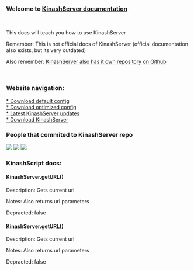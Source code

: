 <link href="./assets/customcss.css" rel="stylesheet">
<script type="text/javascript" src="./assets/js.js"></script>
<h3>Welcome to <a href="https://github.com/KinashServer/KinashServer">KinashServer documentation</a></h3>
<br>
<p>This docs will teach you how to use KinashServer</p>
<p>Remember: This is not official docs of KinashServer (official documentation also exists, but its very outdated)</p>
<p>Also remember: <a href="https://github.com/KinashServer/KinashServer">KinashServer also has it own repository on Github</a></p>
<br>
<h3>Website navigation: </h3>
<div class="nav">
    <a href="./download/warning.html">* Download default config</a> <br>
    <a href="./download/warning1.html">* Download optimized config</a> <br>
    <a href="https://github.com/KinashServer/KinashServer/releases/">* Latest KinashServer updates</a> <br>
    <a href="https://github.com/KinashServer/KinashServer/releases/">* Download KinashServer</a> <br>
</div>
<h3>People that commited to KinashServer repo</h3>
<img id="avatar" class="nav" src="https://avatars.githubusercontent.com/u/75567134?s=32&v=4">
<img id="avatar" class="nav" src="https://avatars.githubusercontent.com/u/92477814?s=32&v=4">
<img id="avatar" class="nav" src="https://avatars.githubusercontent.com/u/98953727?s=32&v=4">
<h3>KinashScript docs:</h3>
<div class="nav">
    <h4>KinashServer.getURL()</h4>
    <p class="nav">Description: Gets current url</p>
    <p class="nav">Notes: Also returns url parameters</p>
    <p class="nav">Depracted: false</p>
    <h4>KinashServer.getURL()</h4>
    <p class="nav">Description: Gets current url</p>
    <p class="nav">Notes: Also returns url parameters</p>
    <p class="nav">Depracted: false</p>
</div>

<script type="text/javascript">
    brrer(15);
</script>